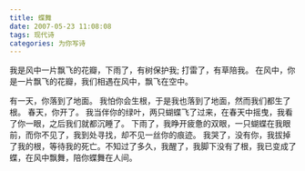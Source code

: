 ```yaml
---
title: 蝶舞
date: 2007-05-23 11:08:08
tags: 现代诗
categories: 为你写诗
---
```

我是风中一片飘飞的花瓣，下雨了，有树保护我;
打雷了，有草陪我。
在风中，你是一片飘飞的花瓣，我们相遇在风中，飘飞在空中。
<!-- more -->
有一天，你落到了地面。
我怕你会生根，于是我也落到了地面，然而我们都生了根。
春天，你开了。
我当伴你的绿叶，两只蝴蝶飞了过来，在春天中摇曳，我看了你一眼，之后我们就都沉睡了。
下雨了，我睁开疲惫的双眼，一只蝴蝶在我眼前，而你不见了，我到处寻找，却不见一丝你的痕迹。
我哭了，没有你，我拔掉了我的根，等待我的死亡。不知过了多久，我醒了，我脚下没有了根，我已变成了蝶，在风中飘舞，陪你蝶舞在人间。
